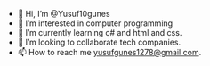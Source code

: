 - 👋 Hi, I’m @Yusuf10gunes
- 👀 I’m interested in computer programming
- 🌱 I’m currently learning c# and html and css. 
- 💞️ I’m looking to collaborate tech companies.
- 📫 How to reach me yusufgunes1278@gmail.com.

<!---
Yusuf10gunes/Yusuf10gunes is a ✨ special ✨ repository because its `README.md` (this file) appears on your GitHub profile.
You can click the Preview link to take a look at your changes.
--->
